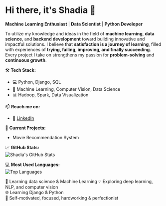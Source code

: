 # Hi there, it's Shadia 👋

**Machine Learning Enthusiast** | **Data Scientist** | **Python Developer**

To utilize my knowledge and ideas in the field of **machine learning**, **data science**, and **backend development** toward building innovative and impactful solutions. I believe that **satisfaction is a journey of learning**, filled with experiences of **trying, failing, improving, and finally succeeding**. Every project I take on strengthens my passion for **problem-solving** and **continuous growth**.


🛠️ **Tech Stack:**  
- 💻 Python, Django, SQL  
- 🧠 Machine Learning, Computer Vision, Data Science  
- 📊 Hadoop, Spark, Data Visualization  

📫 **Reach me on:**  
- 💼 [LinkedIn](https://www.linkedin.com/in/shadia-akther/)   

🌱 **Current Projects:**  
- Movie Recommendation System  
  

📈 **GitHub Stats:**  
![Shadia's GitHub Stats](https://github-readme-stats.vercel.app/api?username=Sha-diya&show_icons=true&theme=radical)  

💻 **Most Used Languages:**  
![Top Languages](https://github-readme-stats.vercel.app/api/top-langs/?username=Sha-diya&layout=compact&theme=radical)  

🌱 Learning data science & Machine Learning 
💡 Exploring deep learning, NLP, and computer vision  
🌐 Learning Django & Python  
🧠 Self-motivated, focused, hardworking & perfectionist  
